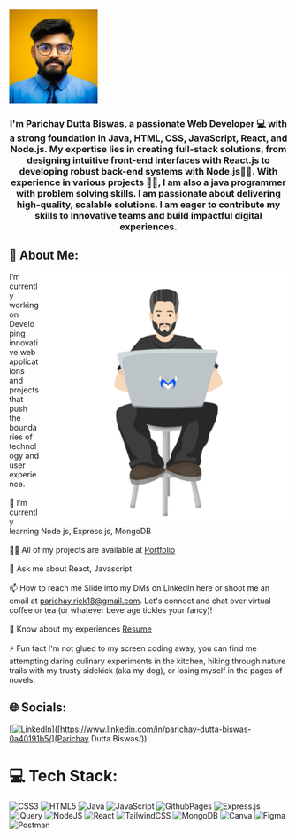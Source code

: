 <img src='img\1000045457-removebg-preview.jpg' alt='cover image' width="160" height="170" />

<h3 align='center'> I'm Parichay Dutta Biswas, a passionate Web Developer 💻 with a strong foundation in Java, HTML, CSS, JavaScript, React, and Node.js. My expertise lies in creating full-stack solutions, from designing intuitive front-end interfaces with React.js to developing robust back-end systems with Node.js🚀🚀. With experience in various projects 🧑‍💻, I am also a java programmer with problem solving skills. I am passionate about delivering high-quality, scalable solutions. I am eager to contribute my skills to innovative teams and build impactful digital experiences.</h3> 

## 💫 About Me:

<img align='right' src='img\image.gif' alt='coding gif' width='450px'/>

I’m currently working on Developing innovative web applications and projects that push the boundaries of technology and user experience.<br><br>🌱 I’m currently learning Node js, Express js, MongoDB<br><br>👨‍💻 All of my projects are available at [Portfolio](https://portfolio-eight-mu-31.vercel.app/)<br><br>💬 Ask me about React, Javascript<br><br>📫 How to reach me Slide into my DMs on LinkedIn here or shoot me an email at parichay.rick18@gmail.com. Let's connect and chat over virtual coffee or tea (or whatever beverage tickles your fancy)!<br><br>📄 Know about my experiences [Resume](https://docs.google.com/document/d/1nU3g6nOSTIoRA3ELHWJnhyd4__O35GUL/edit?usp=sharing&ouid=112823657941827759314&rtpof=true&sd=true)<br><br>⚡ Fun fact I'm not glued to my screen coding away, you can find me attempting daring culinary experiments in the kitchen, hiking through nature trails with my trusty sidekick (aka my dog), or losing myself in the pages of novels.


## 🌐 Socials:
[![LinkedIn](https://img.shields.io/badge/LinkedIn-%230077B5.svg?logo=linkedin&logoColor=white)]([https://www.linkedin.com/in/parichay-dutta-biswas-0a40191b5/](Parichay Dutta Biswas/)) 

# 💻 Tech Stack:
![CSS3](https://img.shields.io/badge/css3-%231572B6.svg?style=for-the-badge&logo=css3&logoColor=white) ![HTML5](https://img.shields.io/badge/html5-%23E34F26.svg?style=for-the-badge&logo=html5&logoColor=white) ![Java](https://img.shields.io/badge/java-%23ED8B00.svg?style=for-the-badge&logo=openjdk&logoColor=white) ![JavaScript](https://img.shields.io/badge/javascript-%23323330.svg?style=for-the-badge&logo=javascript&logoColor=%23F7DF1E) ![GithubPages](https://img.shields.io/badge/github%20pages-121013?style=for-the-badge&logo=github&logoColor=white) ![Express.js](https://img.shields.io/badge/express.js-%23404d59.svg?style=for-the-badge&logo=express&logoColor=%2361DAFB) ![jQuery](https://img.shields.io/badge/jquery-%230769AD.svg?style=for-the-badge&logo=jquery&logoColor=white) ![NodeJS](https://img.shields.io/badge/node.js-6DA55F?style=for-the-badge&logo=node.js&logoColor=white) ![React](https://img.shields.io/badge/react-%2320232a.svg?style=for-the-badge&logo=react&logoColor=%2361DAFB) ![TailwindCSS](https://img.shields.io/badge/tailwindcss-%2338B2AC.svg?style=for-the-badge&logo=tailwind-css&logoColor=white) ![MongoDB](https://img.shields.io/badge/MongoDB-%234ea94b.svg?style=for-the-badge&logo=mongodb&logoColor=white) ![Canva](https://img.shields.io/badge/Canva-%2300C4CC.svg?style=for-the-badge&logo=Canva&logoColor=white) ![Figma](https://img.shields.io/badge/figma-%23F24E1E.svg?style=for-the-badge&logo=figma&logoColor=white) ![Postman](https://img.shields.io/badge/Postman-FF6C37?style=for-the-badge&logo=postman&logoColor=white)
<!-- # 📊 GitHub Stats:
![](https://github-readme-stats.vercel.app/api?username=trishaDas13&theme=dracula&hide_border=false&include_all_commits=false&count_private=false)<br/>
![](https://github-readme-streak-stats.herokuapp.com/?user=trishaDas13&theme=dracula&hide_border=false)<br/>
![](https://github-readme-stats.vercel.app/api/top-langs/?username=trishaDas13&theme=dracula&hide_border=false&include_all_commits=false&count_private=false&layout=compact)

## 🏆 GitHub Trophies
![](https://github-profile-trophy.vercel.app/?username=trishaDas13&theme=monokai&no-frame=true&no-bg=true&margin-w=4)

### ✍️ Random Dev Quote
![](https://quotes-github-readme.vercel.app/api?type=vetical&theme=dark)

### 😂 Random Dev Meme
<img src='https://randommeme-five.vercel.app/' style="height: 400px;"/>

---
[![](https://visitcount.itsvg.in/api?id=trishaDas13&label=Profile%20Views&pretty=false)](https://visitcount.itsvg.in)

Proudly created with GPRM ( https://gprm.itsvg.in ) -->
